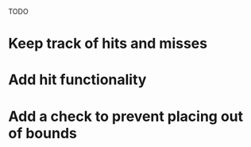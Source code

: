 TODO
# Keep track of hits and misses
# Add hit functionality
# Add a check to prevent placing out of bounds